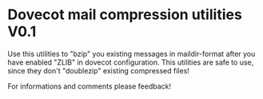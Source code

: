 Dovecot mail compression utilities V0.1
========================================

Use this utilities to "bzip" you existing messages in maildir-format after you have enabled "ZLIB" in dovecot configuration.
This utilities are safe to use, since they don't "doublezip" existing compressed files!

For informations and comments please feedback!